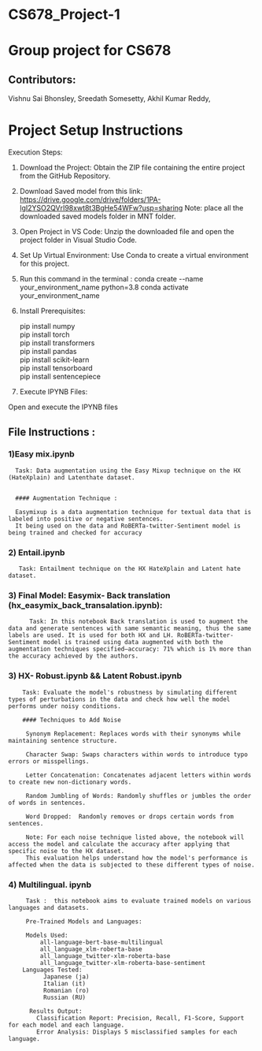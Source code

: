 # CS678_Project-1
# Group project for CS678

## Contributors:
Vishnu Sai Bhonsley, 
Sreedath Somesetty, 
Akhil Kumar Reddy, 


# Project Setup Instructions
 Execution Steps:

1) Download the Project:  Obtain the ZIP file containing the entire project from the GitHub Repository.

2) Download Saved model from this link: https://drive.google.com/drive/folders/1PA-lgI2YSO2QVrI98xwt8t3BgHe54WFw?usp=sharing
  Note: place all the downloaded saved models folder in MNT folder.

4) Open Project in VS Code: Unzip the downloaded file and open the project folder in Visual Studio Code.

5) Set Up Virtual Environment: Use Conda to create a virtual environment for this project.

6) Run this command in the terminal :
 conda create --name your_environment_name python=3.8
 conda activate your_environment_name

 
7) Install Prerequisites:

   pip install numpy<br>
   pip install torch<br>
   pip install transformers<br>
   pip install pandas<br>
   pip install scikit-learn<br>
   pip install tensorboard<br>
   pip install sentencepiece<br>

8) Execute IPYNB Files:

Open and execute the IPYNB files 



## File Instructions :

### 1)Easy mix.ipynb
      Task: Data augmentation using the Easy Mixup technique on the HX (HateXplain) and Latenthate dataset.
     

      #### Augmentation Technique :
      
      Easymixup is a data augmentation technique for textual data that is labeled into positive or negative sentences.
      It being used on the data and RoBERTa-twitter-Sentiment model is being trained and checked for accuracy
  
### 2) Entail.ipynb
       Task: Entailment technique on the HX HateXplain and Latent hate dataset.

### 3) Final Model: Easymix- Back translation (hx_easymix_back_transalation.ipynb):

          Task: In this notebook Back translation is used to augment the data and generate sentences with same semantic meaning, thus the same labels are used. It is used for both HX and LH. RoBERTa-twitter-Sentiment model is trained using data augmented with both the augmentation techniques specified—accuracy: 71% which is 1% more than the accuracy achieved by the authors. 
          

### 3) HX- Robust.ipynb && Latent Robust.ipynb 

        Task: Evaluate the model's robustness by simulating different types of perturbations in the data and check how well the model performs under noisy conditions.

        #### Techniques to Add Noise

         Synonym Replacement: Replaces words with their synonyms while maintaining sentence structure.
         
         Character Swap: Swaps characters within words to introduce typo errors or misspellings. 
         
         Letter Concatenation: Concatenates adjacent letters within words to create new non-dictionary words.
         
         Random Jumbling of Words: Randomly shuffles or jumbles the order of words in sentences.
         
         Word Dropped:  Randomly removes or drops certain words from sentences.

         Note: For each noise technique listed above, the notebook will access the model and calculate the accuracy after applying that specific noise to the HX dataset.
         This evaluation helps understand how the model's performance is affected when the data is subjected to these different types of noise.

### 4) Multilingual. ipynb 
         Task :  this notebook aims to evaluate trained models on various languages and datasets.

         Pre-Trained Models and Languages:

         Models Used:
             all-language-bert-base-multilingual
             all_language_xlm-roberta-base
             all_language_twitter-xlm-roberta-base
             all_language_twitter-xlm-roberta-base-sentiment
        Languages Tested:
              Japanese (ja)
              Italian (it)
              Romanian (ro)
              Russian (RU)

          Results Output:
            Classification Report: Precision, Recall, F1-Score, Support for each model and each language.
            Error Analysis: Displays 5 misclassified samples for each language.
         

        


